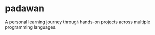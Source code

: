 # padawan
A personal learning journey through hands-on projects across multiple programming languages.
